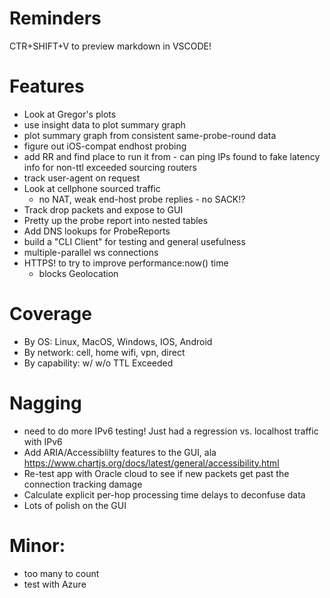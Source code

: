 # Reminders

CTR+SHIFT+V to preview markdown in VSCODE!

# Features

* Look at Gregor's plots
* use insight data to plot summary graph
* plot summary graph from consistent same-probe-round data
* figure out iOS-compat endhost probing
* add RR and find place to run it from - can ping IPs found to fake latency info for non-ttl exceeded sourcing routers
* track user-agent on request
* Look at cellphone sourced traffic
    * no NAT, weak end-host probe replies - no SACK!?
* Track drop packets and expose to GUI
* Pretty up the probe report into nested tables
* Add DNS lookups for ProbeReports
* build a "CLI Client" for testing and general usefulness
* multiple-parallel ws connections
* HTTPS! to try to improve performance:now() time
  * blocks Geolocation

# Coverage
* By OS: Linux, MacOS, Windows, IOS, Android
* By network: cell, home wifi, vpn, direct
* By capability: w/ w/o TTL Exceeded

# Nagging
* need to do more IPv6 testing!  Just had a regression vs. localhost traffic with IPv6
* Add ARIA/Accessiblilty features to the GUI, ala https://www.chartjs.org/docs/latest/general/accessibility.html
* Re-test app with Oracle cloud to see if new packets get past the connection tracking damage
* Calculate explicit per-hop processing time delays to deconfuse data
* Lots of polish on the GUI

# Minor:
* too many to count
* test with Azure